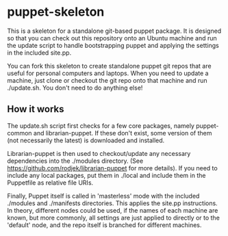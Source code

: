 puppet-skeleton
===============

This is a skeleton for a standalone git-based puppet package.  It is designed so that you can check out this repository onto an Ubuntu machine and run the update script to handle bootstrapping puppet and applying the settings in the included site.pp.

You can fork this skeleton to create standalone puppet git repos that are useful for personal computers and laptops.  When you need to update a machine, just clone or checkout the git repo onto that machine and run ./update.sh.  You don't need to do anything else!

How it works
------------
The update.sh script first checks for a few core packages, namely puppet-common and librarian-puppet.  If these don't exist, some version of them (not necessarily the latest) is downloaded and installed.

Librarian-puppet is then used to checkout/update any necessary dependencies into the ./modules directory.  (See https://github.com/rodjek/librarian-puppet for more details).  If you need to include any local packages, put them in ./local and include them in the Puppetfile as relative file URIs.

Finally, Puppet itself is called in 'masterless' mode with the included ./modules and ./manifests directories.  This applies the site.pp instructions.  In theory, different nodes could be used, if the names of each machine are known, but more commonly, all settings are just applied to directly or to the 'default' node, and the repo itself is branched for different machines.
